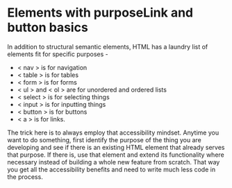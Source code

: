 # Elements with purposeLink and button basics

In addition to structural semantic elements, HTML has a laundry list of elements fit for specific purposes - 

*	&lt; nav &gt; is for navigation
*	&lt; table &gt; is for tables
*	&lt; form &gt; is for forms
*	&lt; ul &gt; and &lt; ol &gt; are for unordered and ordered lists
*	&lt; select &gt; is for selecting things
*	&lt; input &gt; is for inputting things
*	&lt; button &gt; is for buttons
*	&lt; a &gt; is for links.

The trick here is to always employ that accessibility mindset. Anytime you want to do something, first identify the purpose of the thing you are developing and see if there is an existing HTML element that already serves that purpose. If there is, use that element and extend its functionality where necessary instead of building a whole new feature from scratch. That way you get all the accessibility benefits and need to write much less code in the process.
